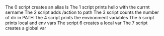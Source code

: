 The 0 script creates an alias ls
The 1 script prints hello with the currnt sername
The 2 script adds /action to path
The 3 script counts the number of dir in PATH
The 4 script prints the environment variables
The 5 script prints local and env vars
The script 6 creates a local var
The 7 script creates a global var
